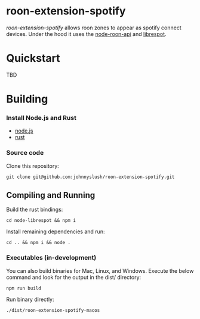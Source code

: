 # roon-extension-spotify 
*roon-extension-spotify* allows roon zones to appear as spotify connect devices. Under the hood it uses the [node-roon-api](https://github.com/RoonLabs/node-roon-api) and [librespot](https://github.com/librespot-org/librespot).
# Quickstart
TBD
# Building
### Install Node.js and Rust
- [node.js](https://nodejs.org/en/download/package-manager/)
- [rust](https://rustup.rs/)
### Source code
Clone this repository:
```
git clone git@github.com:johnnyslush/roon-extension-spotify.git
```
## Compiling and Running
Build the rust bindings:
```
cd node-librespot && npm i
```
Install remaining dependencies and run:
```
cd .. && npm i && node .
```
### Executables (in-development)
You can also build binaries for Mac, Linux, and Windows. Execute the below command and look for the output in the dist/ directory:
```
npm run build
```
Run binary directly:
```
./dist/roon-extension-spotify-macos
```

